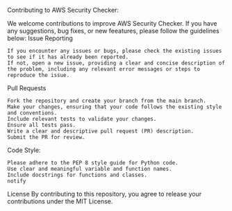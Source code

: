 Contributing to AWS Security Checker:

We welcome contributions to improve AWS Security Checker. If you have any suggestions, bug fixes, or new feeatures, please follow the guidelines below:
Issue Reporting

    If you encounter any issues or bugs, please check the existing issues to see if it has already been reported.
    If not, open a new issue, providing a clear and concise description of the problem, including any relevant error messages or steps to reproduce the issue.

Pull Requests

    Fork the repository and create your branch from the main branch.
    Make your changes, ensuring that your code follows the existing style and conventions.
    Include relevant tests to validate your changes.
    Ensure all tests pass.
    Write a clear and descriptive pull request (PR) description.
    Submit the PR for review.

Code Style:

    Please adhere to the PEP 8 style guide for Python code.
    Use clear and meaningful variable and function names.
    Include docstrings for functions and classes.
    notify

License
By contributing to this repository, you agree to release your contributions under the MIT License.
